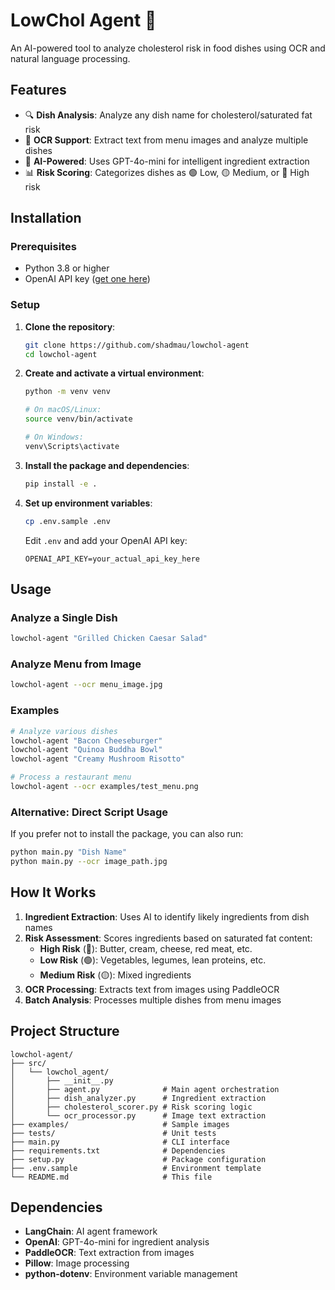 # LowChol Agent 🥗

An AI-powered tool to analyze cholesterol risk in food dishes using OCR and natural language processing.

## Features

- 🔍 **Dish Analysis**: Analyze any dish name for cholesterol/saturated fat risk
- 📱 **OCR Support**: Extract text from menu images and analyze multiple dishes
- 🤖 **AI-Powered**: Uses GPT-4o-mini for intelligent ingredient extraction
- 📊 **Risk Scoring**: Categorizes dishes as 🟢 Low, 🟡 Medium, or 🔴 High risk

## Installation

### Prerequisites

- Python 3.8 or higher
- OpenAI API key ([get one here](https://platform.openai.com/api-keys))

### Setup

1. **Clone the repository**:

   ```bash
   git clone https://github.com/shadmau/lowchol-agent
   cd lowchol-agent
   ```

2. **Create and activate a virtual environment**:

   ```bash
   python -m venv venv

   # On macOS/Linux:
   source venv/bin/activate

   # On Windows:
   venv\Scripts\activate
   ```

3. **Install the package and dependencies**:

   ```bash
   pip install -e .
   ```

4. **Set up environment variables**:
   ```bash
   cp .env.sample .env
   ```
   Edit `.env` and add your OpenAI API key:
   ```
   OPENAI_API_KEY=your_actual_api_key_here
   ```

## Usage

### Analyze a Single Dish

```bash
lowchol-agent "Grilled Chicken Caesar Salad"
```

### Analyze Menu from Image

```bash
lowchol-agent --ocr menu_image.jpg
```

### Examples

```bash
# Analyze various dishes
lowchol-agent "Bacon Cheeseburger"
lowchol-agent "Quinoa Buddha Bowl"
lowchol-agent "Creamy Mushroom Risotto"

# Process a restaurant menu
lowchol-agent --ocr examples/test_menu.png
```

### Alternative: Direct Script Usage

If you prefer not to install the package, you can also run:

```bash
python main.py "Dish Name"
python main.py --ocr image_path.jpg
```

## How It Works

1. **Ingredient Extraction**: Uses AI to identify likely ingredients from dish names
2. **Risk Assessment**: Scores ingredients based on saturated fat content:
   - **High Risk** (🔴): Butter, cream, cheese, red meat, etc.
   - **Low Risk** (🟢): Vegetables, legumes, lean proteins, etc.
   - **Medium Risk** (🟡): Mixed ingredients
3. **OCR Processing**: Extracts text from images using PaddleOCR
4. **Batch Analysis**: Processes multiple dishes from menu images

## Project Structure

```
lowchol-agent/
├── src/
│   └── lowchol_agent/
│       ├── __init__.py
│       ├── agent.py              # Main agent orchestration
│       ├── dish_analyzer.py      # Ingredient extraction
│       ├── cholesterol_scorer.py # Risk scoring logic
│       └── ocr_processor.py      # Image text extraction
├── examples/                     # Sample images
├── tests/                        # Unit tests
├── main.py                       # CLI interface
├── requirements.txt              # Dependencies
├── setup.py                      # Package configuration
├── .env.sample                   # Environment template
└── README.md                     # This file
```

## Dependencies

- **LangChain**: AI agent framework
- **OpenAI**: GPT-4o-mini for ingredient analysis
- **PaddleOCR**: Text extraction from images
- **Pillow**: Image processing
- **python-dotenv**: Environment variable management
